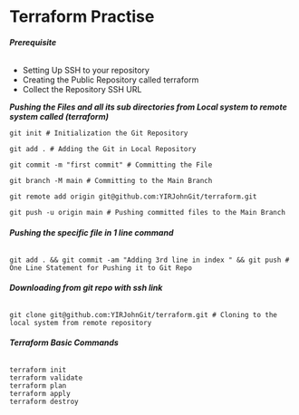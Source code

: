 # Terraform Practise

###### ***Prerequisite***
- Setting Up SSH to your repository
- Creating the Public Repository called terraform
- Collect the Repository SSH URL

***Pushing the Files and all its sub directories from Local system to remote system called (terraform)***
```
git init # Initialization the Git Repository
```
```
git add . # Adding the Git in Local Repository
```
```
git commit -m "first commit" # Committing the File
```
```
git branch -M main # Committing to the Main Branch
```
```
git remote add origin git@github.com:YIRJohnGit/terraform.git
```
```
git push -u origin main # Pushing committed files to the Main Branch
```

###### ***Pushing the specific file in 1 line command***

```
git add . && git commit -am "Adding 3rd line in index " && git push # One Line Statement for Pushing it to Git Repo
```

###### ***Downloading from git repo with ssh link***
```
git clone git@github.com:YIRJohnGit/terraform.git # Cloning to the local system from remote repository
```

###### ***Terraform Basic Commands***
```
terraform init
terraform validate
terraform plan
terraform apply
terraform destroy
```
